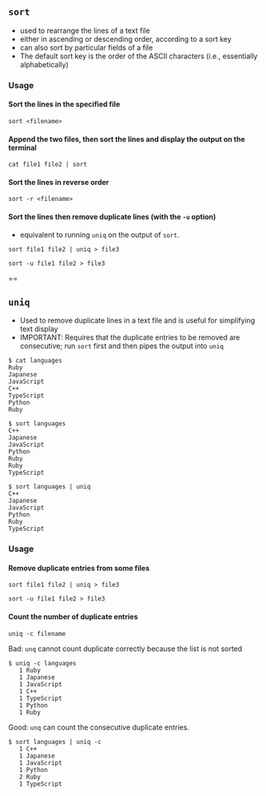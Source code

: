 ## `sort`

- used to rearrange the lines of a text file
- either in ascending or descending order, according to a sort key
- can also sort by particular fields of a file
- The default sort key is the order of the ASCII characters (i.e., essentially alphabetically)

### Usage

#### Sort the lines in the specified file
```
sort <filename> 
```

#### Append the two files, then sort the lines and display the output on the terminal
```
cat file1 file2 | sort  
```

#### Sort the lines in reverse order
```
sort -r <filename>  
```

#### Sort the lines then remove duplicate lines (with the `-u` option)
- equivalent to running `uniq` on the output of `sort`.

```
sort file1 file2 | uniq > file3
```

```
sort -u file1 file2 > file3
```

==

## `uniq`
- Used to remove duplicate lines in a text file and is useful for simplifying text display
- IMPORTANT: Requires that the duplicate entries to be removed are consecutive; run `sort` first and then pipes the output into `uniq`

```
$ cat languages
Ruby
Japanese
JavaScript
C++
TypeScript
Python
Ruby

$ sort languages
C++
Japanese
JavaScript
Python
Ruby
Ruby
TypeScript

$ sort languages | uniq
C++
Japanese
JavaScript
Python
Ruby
TypeScript
```

### Usage

#### Remove duplicate entries from some files

```
sort file1 file2 | uniq > file3
```

```
sort -u file1 file2 > file3
```

#### Count the number of duplicate entries

```
uniq -c filename
```

Bad: `unq` cannot count duplicate correctly because the list is not sorted
```
$ uniq -c languages
   1 Ruby
   1 Japanese
   1 JavaScript
   1 C++
   1 TypeScript
   1 Python
   1 Ruby
```

Good: `unq` can count the consecutive duplicate entries.
```
$ sort languages | uniq -c
   1 C++
   1 Japanese
   1 JavaScript
   1 Python
   2 Ruby
   1 TypeScript
```
